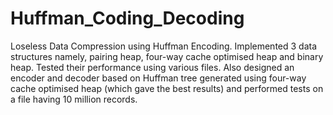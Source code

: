 # Huffman_Coding_Decoding
Loseless Data Compression using Huffman Encoding. Implemented 3 data structures namely, pairing heap, four-way cache optimised heap and binary heap. Tested their performance using various files. Also designed an encoder and decoder based on Huffman tree generated using four-way cache optimised heap (which gave the best results) and performed tests on a file having 10 million records.
